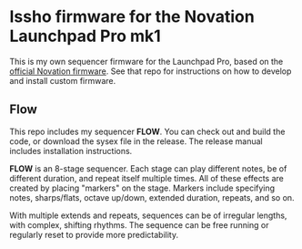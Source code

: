 
# Issho firmware for the Novation Launchpad Pro mk1

This is my own sequencer firmware for the Launchpad Pro, based on the 
[official Novation firmware](https://github.com/dvhdr/launchpad-pro). See that repo
for instructions on how to develop and install custom firmware.

## Flow

This repo includes my sequencer **FLOW**. You can check out and build the code, or
download the sysex file in the release. The release manual includes installation instructions.

**FLOW** is an 8-stage sequencer. Each stage can play different notes, be of different duration, and repeat itself multiple times. All of these effects are created by placing "markers" on the stage. Markers include specifying notes, sharps/flats, octave up/down, extended duration, repeats, and so on.

With multiple extends and repeats, sequences can be of irregular lengths, with complex, shifting rhythms. The sequence can be free running or regularly reset to provide more predictability.
